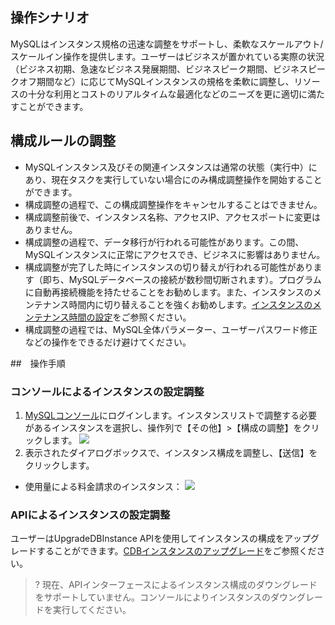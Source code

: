 ## 操作シナリオ
MySQLはインスタンス規格の迅速な調整をサポートし、柔軟なスケールアウト/スケールイン操作を提供します。ユーザーはビジネスが置かれている実際の状況（ビジネス初期、急速なビジネス発展期間、ビジネスピーク期間、ビジネスピークオフ期間など）に応じてMySQLインスタンスの規格を柔軟に調整し、リソースの十分な利用とコストのリアルタイムな最適化などのニーズを更に適切に満たすことができます。

<span id="guize"></span>

## 構成ルールの調整
- MySQLインスタンス及びその関連インスタンスは通常の状態（実行中）にあり、現在タスクを実行していない場合にのみ構成調整操作を開始することができます。
- 構成調整の過程で、この構成調整操作をキャンセルすることはできません。
- 構成調整前後で、インスタンス名称、アクセスIP、アクセスポートに変更はありません。
- 構成調整の過程で、データ移行が行われる可能性があります。この間、MySQLインスタンスに正常にアクセスでき、ビジネスに影響はありません。
- 構成調整が完了した時にインスタンスの切り替えが行われる可能性があります（即ち、MySQLデータベースの接続が数秒間切断されます）。プログラムに自動再接続機能を持たせることをお勧めします。また、インスタンスのメンテナンス時間内に切り替えることを強くお勧めします。[インスタンスのメンテナンス時間の設定](https://intl.cloud.tencent.com/document/product/236/10929)をご参照ください。
- 構成調整の過程では、MySQL全体パラメーター、ユーザーパスワード修正などの操作をできるだけ避けてください。

##　操作手順
### コンソールによるインスタンスの設定調整
1. [MySQLコンソール](https://console.cloud.tencent.com/cdb)にログインします。インスタンスリストで調整する必要があるインスタンスを選択し、操作列で【その他】>【構成の調整】をクリックします。
![](https://main.qcloudimg.com/raw/bddf4d9354753da23a0730fb91e01227.png)
2. 表示されたダイアログボックスで、インスタンス構成を調整し、【送信】をクリックします。
 - 使用量による料金請求のインスタンス：
![](https://main.qcloudimg.com/raw/fd7b5ead8e0aaeaa89248dcf12f58c02.png)

### APIによるインスタンスの設定調整
ユーザーはUpgradeDBInstance APIを使用してインスタンスの構成をアップグレードすることができます。[CDBインスタンスのアップグレード](http://intl.cloud.tencent.com/document/product/236/15876)をご参照ください。
>? 現在、APIインターフェースによるインスタンス構成のダウングレードをサポートしていません。コンソールによりインスタンスのダウングレードを実行してください。
